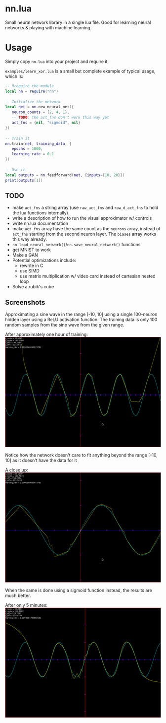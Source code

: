 # nn.lua
Small neural network library in a single lua file.
Good for learning neural networks & playing with machine learning.

# Usage
Simply copy `nn.lua` into your project and require it.

`examples/learn_xor.lua` is a small but complete example of typical usage, which is:
```lua
-- Rrequire the module
local nn = require("nn")

-- Initialize the network
local net = nn.new_neural_net({
   neuron_counts = {2, 4, 1},
   -- TODO: the act_fns don't work this way yet
   act_fns = {nil, "sigmoid", nil}
})

-- Train it
nn.train(net, training_data, {
   epochs = 1000,
   learning_rate = 0.1
})

-- Use it
local outputs = nn.feedforward(net, {inputs={10, 20}})
print(outputs[1])
```

## TODO
- make `act_fns` a string array (use `raw_act_fns` and `raw_d_act_fns` to hold
  the lua functions internally)
- write a description of how to run the visual approximator w/ controls
- write nn.lua documentation
- make `act_fns` array have the same count as the `neurons` array, instead of
  `act_fns` starting from the second neuron layer. The `biases` array works this
  way already.
- `nn.load_neural_network()`/`nn.save_neural_network()` functions
- get MNIST to work
- Make a GAN
- Potential optimizations include:
  - rewrite in C
  - use SIMD
  - use matrix multiplication w/ video card instead of cartesian nested loop
- Solve a rubik's cube

## Screenshots
Approximating a sine wave in the range [-10, 10] using a single 100-neuron
hidden layer using a ReLU activation function. The training data is only 100
random samples from the sine wave from the given range.

After approximately one hour of training:
![Sine wave after 1 hour of training](./screenshots/nn-screenshot-approx-sin-relu-1.png)

Notice how the network doesn't care to fit anything beyond the range [-10, 10]
as it doesn't have the data for it

A close up:
![Close up sine wave after 1 hour of training](./screenshots/nn-screenshot-approx-sin-relu-2.png)

When the same is done using a sigmoid function instead, the results are much
better.

After only 5 minutes:
![Sine wave after 3 minutes of training using sigmoid](./screenshots/nn-screenshot-approx-sin-sigmoid.png)

